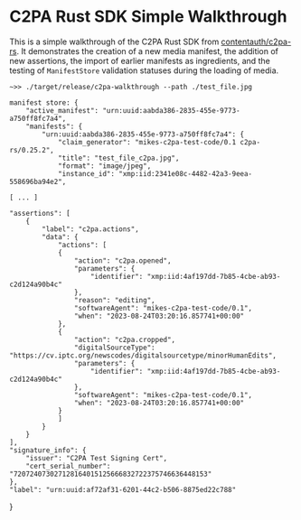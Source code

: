 # C2PA Rust SDK Simple Walkthrough

This is a simple walkthrough of the C2PA Rust SDK from [contentauth/c2pa-rs](https://github.com/contentauth/c2pa-rs). It demonstrates the creation of a new media manifest, the addition of new assertions, the import of earlier manifests as ingredients, and the testing of `ManifestStore` validation statuses during the loading of media.

    ~>> ./target/release/c2pa-walkthrough --path ./test_file.jpg 

    manifest store: {
        "active_manifest": "urn:uuid:aabda386-2835-455e-9773-a750ff8fc7a4",
        "manifests": {
            "urn:uuid:aabda386-2835-455e-9773-a750ff8fc7a4": {
                "claim_generator": "mikes-c2pa-test-code/0.1 c2pa-rs/0.25.2",
                "title": "test_file_c2pa.jpg",
                "format": "image/jpeg",
                "instance_id": "xmp:iid:2341e08c-4482-42a3-9eea-558696ba94e2",

    [ ... ]

    "assertions": [
        {
            "label": "c2pa.actions",
            "data": {
                "actions": [
                {
                    "action": "c2pa.opened",
                    "parameters": {
                        "identifier": "xmp:iid:4af197dd-7b85-4cbe-ab93-c2d124a90b4c"
                    },
                    "reason": "editing",
                    "softwareAgent": "mikes-c2pa-test-code/0.1",
                    "when": "2023-08-24T03:20:16.857741+00:00"
                },
                {
                    "action": "c2pa.cropped",
                    "digitalSourceType": "https://cv.iptc.org/newscodes/digitalsourcetype/minorHumanEdits",
                    "parameters": {
                        "identifier": "xmp:iid:4af197dd-7b85-4cbe-ab93-c2d124a90b4c"
                    },
                    "softwareAgent": "mikes-c2pa-test-code/0.1",
                    "when": "2023-08-24T03:20:16.857741+00:00"
                }
                ]
            }
        }
    ],
    "signature_info": {
        "issuer": "C2PA Test Signing Cert",
        "cert_serial_number": "720724073027128164015125666832722375746636448153"
    },
    "label": "urn:uuid:af72af31-6201-44c2-b506-8875ed22c788"
}
